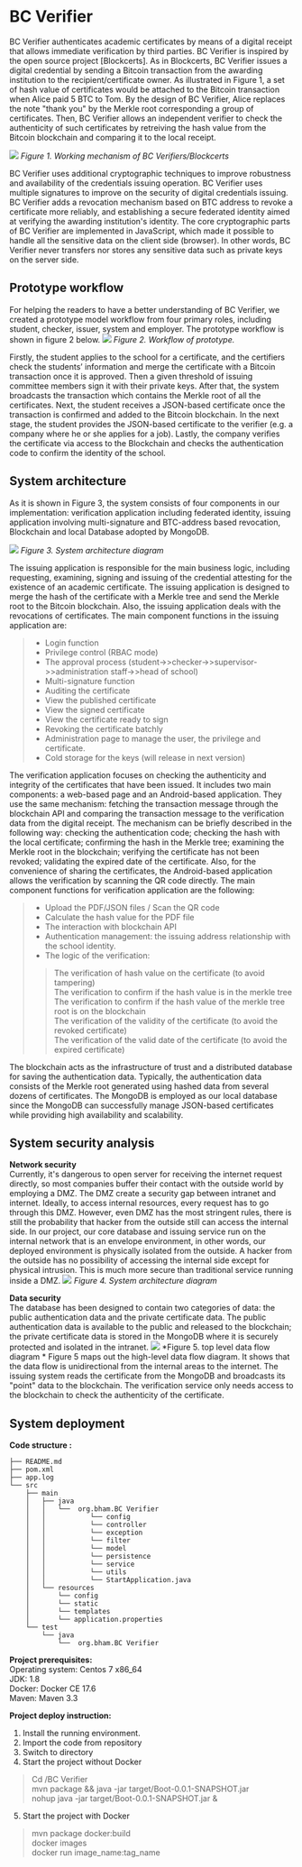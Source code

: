 # BC Verifier
BC Verifier authenticates academic certificates by means of a digital receipt that allows immediate verification by third parties. BC Verifier is inspired by the open source project [Blockcerts]. As in Blockcerts, BC Verifier issues a digital credential by sending a Bitcoin transaction from the awarding institution to the recipient/certificate owner. As illustrated in Figure 1, a set of hash value of certificates would be attached to the Bitcoin transaction when Alice paid 5 BTC to Tom. By the design of BC Verifier, Alice replaces the note "thank you" by the Merkle root corresponding a group of certificates. Then, BC Verifier allows an independent verifier to check the authenticity of such certificates by retreiving the hash value from the Bitcoin blockchain and comparing it to the local receipt.

![](src/main/resources/static/images/metaphor.png)
*Figure 1. Working mechanism of BC Verifiers/Blockcerts*

BC Verifier uses additional cryptographic techniques to improve robustness and availability of the credentials issuing operation. BC Verifier uses multiple signatures to improve on the security of digital credentials issuing. BC Verifier adds a revocation mechanism based on BTC address to revoke a certificate more reliably, and establishing a secure federated identity aimed at verifying the awarding institution's identity. The core cryptographic parts of BC Verifier are implemented in JavaScript, which made it possible to handle all the sensitive data on the client side (browser). In other words, BC Verifier never transfers nor stores any sensitive data such as private keys on the server side.

## Prototype workflow
For helping the readers to have a better understanding of BC Verifier, we created a prototype model workflow from four primary roles, including student, checker, issuer, system and employer. The prototype workflow is shown in figure 2 below.
![](src/main/resources/static/images/workflowPrototype.png)
*Figure 2. Workflow of prototype.* 

Firstly, the student applies to the school for a certificate, and the certifiers check the students’ information and merge the certificate with a Bitcoin transaction once it is approved. Then a given threshold of issuing committee members sign it with their private keys. After that, the system broadcasts the transaction which contains the Merkle root of all the certificates. Next, the student receives a JSON-based certificate once the transaction is confirmed and added to the Bitcoin blockchain. In the next stage, the student provides the JSON-based certificate to the verifier (e.g. a company where he or she applies for a job). Lastly, the company verifies the certificate via access to the Blockchain and checks the authentication code to confirm the identity of the school.

## System architecture  
As it is shown in Figure 3, the system consists of four components in our implementation: verification application including federated identity, issuing application involving multi-signature and BTC-address based revocation, Blockchain and local Database adopted by MongoDB.

![](src/main/resources/static/images/architecture.png?)
*Figure 3. System architecture diagram*

The issuing application is responsible for the main business logic, including requesting, examining, signing and issuing of the credential attesting for the existence of an academic certificate. The issuing application is designed to merge the hash of the certificate with a Merkle tree and send the Merkle root to the Bitcoin blockchain. Also, the issuing application deals with the revocations of certificates. The main component functions in the issuing application are:
> +	Login function
> +	Privilege control (RBAC mode)
> +	The approval process (student->>checker->>supervisor->>administration staff->>head of school)
> +	Multi-signature function
> +	Auditing the certificate
> +	View the published certificate
> +	View the signed certificate
> +	View the certificate ready to sign
> +	Revoking the certificate batchly
> +	Administration page to manage the user, the privilege and certificate.
> +	Cold storage for the keys (will release in next version)

The verification application focuses on checking the authenticity and integrity of the certificates that have been issued. It includes two main components: a web-based page and an Android-based application. They use the same mechanism: fetching the transaction message through the blockchain API and comparing the transaction message to the verification data from the digital receipt. The mechanism can be briefly described in the following way: checking the authentication code; checking the hash with the local certificate; confirming the hash in the Merkle tree; examining the Merkle root in the blockchain; verifying the certificate has not been revoked; validating the expired date of the certificate. Also, for the convenience of sharing the certificates, the Android-based application allows the verification by scanning the QR code directly. The main component functions for verification application are the following:
>+ Upload the PDF/JSON files / Scan the QR code
>+ Calculate the hash value for the PDF file 
>+ The interaction with blockchain API 
>+ Authentication management: the issuing address relationship with the school identity.
>+ The logic of the verification:
>> The verification of hash value on the certificate  (to avoid tampering)  
>> The verification to confirm if the hash value is in the merkle tree  
>> The verification to confirm if the hash value of the merkle tree root is on the blockchain  
>> The verification of the validity of the certificate (to avoid the revoked certificate)  
>> The verification of the valid date of the certificate (to avoid the expired certificate)  

The blockchain acts as the infrastructure of trust and a distributed database for saving the authentication data. Typically, the authentication data consists of the Merkle root generated using hashed data from several dozens of certificates. The MongoDB is employed as our local database since the MongoDB can successfully manage JSON-based certificates while providing high availability and scalability.

## System security analysis
**Network security**  
Currently, it's dangerous to open server for receiving the internet request directly, so most companies buffer their contact with the outside world by employing a DMZ. The DMZ create a security gap between intranet and internet. Ideally, to access internal resources, every request has to go through this DMZ. However, even DMZ has the most stringent rules, there is still the probability that hacker from the outside still can access the internal side. In our project, our core database and issuing service run on the internal network that is an envelope environment, in other words, our deployed environment is physically isolated from the outside. A hacker from the outside has no possibility of accessing the internal side except for physical intrusion. This is much more secure than traditional service running inside a DMZ.
![](src/main/resources/static/images/network.png?)
*Figure 4. System architecture diagram*

**Data security**  
The database has been designed to contain two categories of data: the public authentication data and the private certificate data. The public authentication data is available to the public and released to the blockchain; the private certificate data is stored in the MongoDB where it is securely protected and isolated in the intranet.
![](src/main/resources/static/images/database.png)
*Figure 5. top level data flow diagram *
Figure 5 maps out the high-level data flow diagram. It shows that the data flow is unidirectional from the internal areas to the internet. The issuing system reads the certificate from the MongoDB and broadcasts its "point" data to the blockchain. The verification service only needs access to the blockchain to check the authenticity of the certificate.

## System deployment  
**Code structure :** 
```
├── README.md
├── pom.xml
├── app.log
└── src
    ├── main
    │   ├── java
    │   │   └──  org.bham.BC Verifier
    │   │   		└── config
    │   │           └── controller
    │   │           └── exception
    │   │           └── filter
    │   │           └── model
    │   │           └── persistence
    │   │           └── service
    │   │           └── utils
    │   │           └── StartApplication.java
    │   └── resources
    │       └── config
    │       └── static
    │       └── templates
    │       └── application.properties
    └── test
        └── java
            └──  org.bham.BC Verifier
```

**Project prerequisites:**  
Operating system: Centos 7 x86_64    
JDK: 1.8  
Docker: Docker CE 17.6  
Maven: Maven 3.3  

**Project deploy instruction:**
1. Install the running environment.  
2. Import the code from repository  
3. Switch to directory  
4. Start the project without Docker  
>Cd /BC Verifier  
> mvn package && java -jar target/Boot-0.0.1-SNAPSHOT.jar  
> nohup java -jar target/Boot-0.0.1-SNAPSHOT.jar &  
5. Start the project with Docker  
> mvn package docker:build  
> docker images  
> docker run image_name:tag_name  
